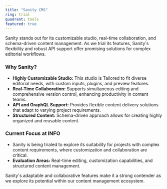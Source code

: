```yaml
---
title: "Sanity CMS"
ring: trial
quadrant: tools
featured: true
---
```


Sanity stands out for its customizable studio, real-time collaboration, and schema-driven content management. As we trial its features, Sanity's flexibility and robust API support offer promising solutions for complex editorial workflows.

### Why Sanity?
- **Highly Customizable Studio:** This studio is Tailored to fit diverse editorial needs, with custom inputs, plugins, and preview features.
- **Real-Time Collaboration:** Supports simultaneous editing and comprehensive version control, enhancing productivity in content teams.
- **API and GraphQL Support:** Provides flexible content delivery solutions that adapt to varying project requirements.
- **Structured Content:** Schema-driven approach allows for creating highly organized and reusable content.

### Current Focus at INFO
- Sanity is being trialed to explore its suitability for projects with complex content requirements, where customization and collaboration are critical.
- **Evaluation Areas:** Real-time editing, customization capabilities, and structured content management.

Sanity's adaptable and collaborative features make it a strong contender as we explore its potential within our content management ecosystem.